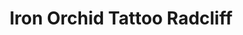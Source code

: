---
title: "Iron Orchid Tattoo Radcliff"
url: /radcliff/iron-orchid-tattoo-radcliff/
shop: tattoo
---